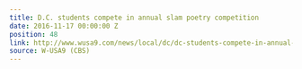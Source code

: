 ```yaml
---
title: D.C. students compete in annual slam poetry competition
date: 2016-11-17 00:00:00 Z
position: 48
link: http://www.wusa9.com/news/local/dc/dc-students-compete-in-annual-slam-poetry-competition/353627742
source: W-USA9 (CBS)
---
```


